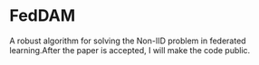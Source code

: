 # FedDAM
A robust algorithm for solving the Non-IID problem in federated learning.After the paper is accepted, I will make the code public.
